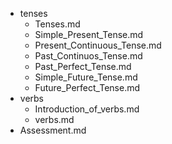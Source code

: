 - tenses
  - Tenses.md
  - Simple_Present_Tense.md
  - Present_Continuous_Tense.md
  - Past_Continuos_Tense.md
  - Past_Perfect_Tense.md
  - Simple_Future_Tense.md
  - Future_Perfect_Tense.md
- verbs
  - Introduction_of_verbs.md
  - verbs.md
- Assessment.md
